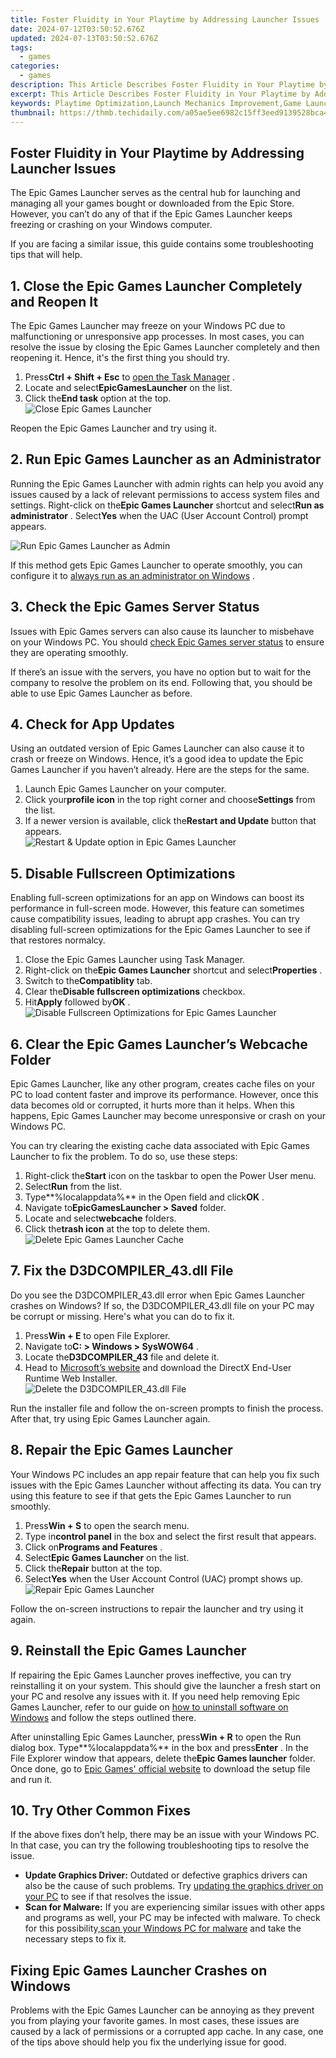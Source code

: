 ```yaml
---
title: Foster Fluidity in Your Playtime by Addressing Launcher Issues
date: 2024-07-12T03:50:52.676Z
updated: 2024-07-13T03:50:52.676Z
tags:
  - games
categories:
  - games
description: This Article Describes Foster Fluidity in Your Playtime by Addressing Launcher Issues
excerpt: This Article Describes Foster Fluidity in Your Playtime by Addressing Launcher Issues
keywords: Playtime Optimization,Launch Mechanics Improvement,Game Launcher Troubleshooting,Playful Dynamics Enhancement,Ease of Play Entry,Gamer Launch Issue Solutions,Playtime Fluidity Techniques
thumbnail: https://thmb.techidaily.com/a05ae5ee6982c15ff3eed9139528bca4d5df10563908a6200578c04353f69c36.jpg
---
```


## Foster Fluidity in Your Playtime by Addressing Launcher Issues

 The Epic Games Launcher serves as the central hub for launching and managing all your games bought or downloaded from the Epic Store. However, you can’t do any of that if the Epic Games Launcher keeps freezing or crashing on your Windows computer.

 If you are facing a similar issue, this guide contains some troubleshooting tips that will help.

## 1\. Close the Epic Games Launcher Completely and Reopen It

 The Epic Games Launcher may freeze on your Windows PC due to malfunctioning or unresponsive app processes. In most cases, you can resolve the issue by closing the Epic Games Launcher completely and then reopening it. Hence, it's the first thing you should try.

1. Press**Ctrl + Shift + Esc** to [open the Task Manager](https://www.makeuseof.com/ways-to-open-task-manager-windows-10/) .
2. Locate and select**EpicGamesLauncher** on the list.
3. Click the**End task** option at the top.  
![Close Epic Games Launcher](https://static1.makeuseofimages.com/wordpress/wp-content/uploads/2023/07/close-epic-games-launcher.jpg)

Reopen the Epic Games Launcher and try using it.

## 2\. Run Epic Games Launcher as an Administrator

 Running the Epic Games Launcher with admin rights can help you avoid any issues caused by a lack of relevant permissions to access system files and settings. Right-click on the**Epic Games Launcher** shortcut and select**Run as administrator** . Select**Yes** when the UAC (User Account Control) prompt appears.

![Run Epic Games Launcher as Admin](https://static1.makeuseofimages.com/wordpress/wp-content/uploads/2023/07/run-epic-games-launcher-as-admin.jpg)

 If this method gets Epic Games Launcher to operate smoothly, you can configure it to [always run as an administrator on Windows](https://www.makeuseof.com/tag/ways-to-run-a-program-as-administrator-in-windows/) .

## 3\. Check the Epic Games Server Status

 Issues with Epic Games servers can also cause its launcher to misbehave on your Windows PC. You should [check Epic Games server status](https://status.epicgames.com/) to ensure they are operating smoothly.

 If there’s an issue with the servers, you have no option but to wait for the company to resolve the problem on its end. Following that, you should be able to use Epic Games Launcher as before.

## 4\. Check for App Updates

 Using an outdated version of Epic Games Launcher can also cause it to crash or freeze on Windows. Hence, it’s a good idea to update the Epic Games Launcher if you haven’t already. Here are the steps for the same.

1. Launch Epic Games Launcher on your computer.
2. Click your**profile icon** in the top right corner and choose**Settings** from the list.
3. If a newer version is available, click the**Restart and Update** button that appears.  
![Restart & Update option in Epic Games Launcher](https://static1.makeuseofimages.com/wordpress/wp-content/uploads/2023/04/restart-update.jpg)

## 5\. Disable Fullscreen Optimizations

 Enabling full-screen optimizations for an app on Windows can boost its performance in full-screen mode. However, this feature can sometimes cause compatibility issues, leading to abrupt app crashes. You can try disabling full-screen optimizations for the Epic Games Launcher to see if that restores normalcy.

1. Close the Epic Games Launcher using Task Manager.
2. Right-click on the**Epic Games Launcher** shortcut and select**Properties** .
3. Switch to the**Compatiblity** tab.
4. Clear the**Disable fullscreen optimizations** checkbox.
5. Hit**Apply** followed by**OK** .  
![Disable Fullscreen Optimizations for Epic Games Launcher](https://static1.makeuseofimages.com/wordpress/wp-content/uploads/2023/07/disable-fullscreen-optimizations-for-epic-games-launcher.jpg)

## 6\. Clear the Epic Games Launcher’s Webcache Folder

 Epic Games Launcher, like any other program, creates cache files on your PC to load content faster and improve its performance. However, once this data becomes old or corrupted, it hurts more than it helps. When this happens, Epic Games Launcher may become unresponsive or crash on your Windows PC.

 You can try clearing the existing cache data associated with Epic Games Launcher to fix the problem. To do so, use these steps:

1. Right-click the**Start** icon on the taskbar to open the Power User menu.
2. Select**Run** from the list.
3. Type**%localappdata%** in the Open field and click**OK** .
4. Navigate to**EpicGamesLauncher > Saved** folder.
5. Locate and select**webcache** folders.
6. Click the**trash icon** at the top to delete them.  
![Delete Epic Games Launcher Cache](https://static1.makeuseofimages.com/wordpress/wp-content/uploads/2023/07/delete-epic-games-launcher-cache.jpg)

## 7\. Fix the D3DCOMPILER\_43.dll File

 Do you see the D3DCOMPILER\_43.dll error when Epic Games Launcher crashes on Windows? If so, the D3DCOMPILER\_43.dll file on your PC may be corrupt or missing. Here's what you can do to fix it.

1. Press**Win + E** to open File Explorer.
2. Navigate to**C: > Windows > SysWOW64** .
3. Locate the**D3DCOMPILER\_43** file and delete it.
4. Head to [Microsoft’s website](https://www.microsoft.com/en-us/download/details.aspx?id=35) and download the DirectX End-User Runtime Web Installer.  
![Delete the D3DCOMPILER_43.dll File](https://static1.makeuseofimages.com/wordpress/wp-content/uploads/2023/07/delete-the-d3dcompiler_43-dll-file.jpg)

 Run the installer file and follow the on-screen prompts to finish the process. After that, try using Epic Games Launcher again.

## 8\. Repair the Epic Games Launcher

 Your Windows PC includes an app repair feature that can help you fix such issues with the Epic Games Launcher without affecting its data. You can try using this feature to see if that gets the Epic Games Launcher to run smoothly.

1. Press**Win + S** to open the search menu.
2. Type in**control panel** in the box and select the first result that appears.
3. Click on**Programs and Features** .
4. Select**Epic Games Launcher** on the list.
5. Click the**Repair** button at the top.
6. Select**Yes** when the User Account Control (UAC) prompt shows up.  
![Repair Epic Games Launcher](https://static1.makeuseofimages.com/wordpress/wp-content/uploads/2023/07/repair-epic-games-launcher.jpg)

 Follow the on-screen instructions to repair the launcher and try using it again.

## 9\. Reinstall the Epic Games Launcher

 If repairing the Epic Games Launcher proves ineffective, you can try reinstalling it on your system. This should give the launcher a fresh start on your PC and resolve any issues with it. If you need help removing Epic Games Launcher, refer to our guide on [how to uninstall software on Windows](https://www.makeuseof.com/windows-11-different-ways-to-uninstall-software/) and follow the steps outlined there.

 After uninstalling Epic Games Launcher, press**Win + R** to open the Run dialog box. Type**%localappdata%** in the box and press**Enter** . In the File Explorer window that appears, delete the**Epic Games launcher** folder. Once done, go to [Epic Games' official website](https://store.epicgames.com/en-US/download) to download the setup file and run it.

## 10\. Try Other Common Fixes

 If the above fixes don’t help, there may be an issue with your Windows PC. In that case, you can try the following troubleshooting tips to resolve the issue.

* **Update Graphics Driver:** Outdated or defective graphics drivers can also be the cause of such problems. Try [updating the graphics driver on your PC](https://www.makeuseof.com/update-graphics-drivers-in-windows-10/) to see if that resolves the issue.
* **Scan for Malware:** If you are experiencing similar issues with other apps and programs as well, your PC may be infected with malware. To check for this possibility,[scan your Windows PC for malware](https://www.makeuseof.com/how-to-use-powershell-to-scan-windows-10-for-malware/) and take the necessary steps to fix it.

## Fixing Epic Games Launcher Crashes on Windows

 Problems with the Epic Games Launcher can be annoying as they prevent you from playing your favorite games. In most cases, these issues are caused by a lack of permissions or a corrupted app cache. In any case, one of the tips above should help you fix the underlying issue for good.


<ins class="adsbygoogle"
     style="display:block"
     data-ad-format="autorelaxed"
     data-ad-client="ca-pub-7571918770474297"
     data-ad-slot="1223367746"></ins>



<ins class="adsbygoogle"
     style="display:block"
     data-ad-client="ca-pub-7571918770474297"
     data-ad-slot="8358498916"
     data-ad-format="auto"
     data-full-width-responsive="true"></ins>




